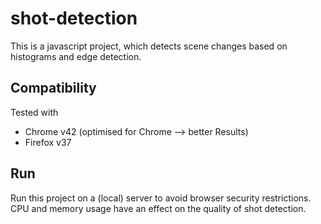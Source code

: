 # shot-detection

This is a javascript project, which detects scene changes based on histograms and edge detection.

Compatibility
-------------
Tested with
- Chrome v42 (optimised for Chrome --> better Results)
- Firefox v37

Run
---
Run this project on a (local) server to avoid browser security restrictions.
CPU and memory usage have an effect on the quality of shot detection.
